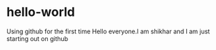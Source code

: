 # hello-world
Using github for the first time
Hello everyone.I am shikhar and I am just starting out on github
